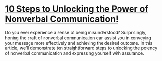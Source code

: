 
# [10 Steps to Unlocking the Power of Nonverbal Communication!](https://www.mindhaste.com/t/understanding-nonverbal-communication-through-body-language/10-steps-to-unlocking-the-power-of-nonverbal-communication-394)

Do you ever experience a sense of being misunderstood? Surprisingly, honing the craft of nonverbal communication can assist you in conveying your message more effectively and achieving the desired outcome. In this article, we'll demonstrate ten straightforward steps to unlocking the potency of nonverbal communication and expressing yourself with assurance.
    